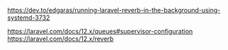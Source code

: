 https://dev.to/edgaras/running-laravel-reverb-in-the-background-using-systemd-3732


https://laravel.com/docs/12.x/queues#supervisor-configuration
https://laravel.com/docs/12.x/reverb